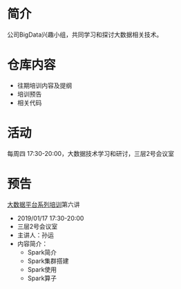 # 简介
公司BigData兴趣小组，共同学习和探讨大数据相关技术。
# 仓库内容
- 往期培训内容及提纲
- 培训预告
- 相关代码
# 活动
每周四 17:30-20:00，大数据技术学习和研讨，三层2号会议室
# 预告
[大数据平台系列培训](https://github.com/guomxin/SIGBigData/blob/master/大数据平台系列培训.md)第六讲 
- 2019/01/17 17:30-20:00
- 三层2号会议室
- 主讲人：孙运
- 内容简介：
  - Spark简介
  - Spark集群搭建
  - Spark使用
  - Spark算子
